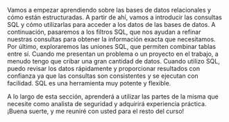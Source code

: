 
Vamos a empezar aprendiendo sobre las bases de datos relacionales y cómo están estructuradas. A partir de ahí, vamos a introducir las consultas SQL y cómo utilizarlas para acceder a los datos de las bases de datos. A continuación, pasaremos a los filtros SQL, que nos ayudan a refinar nuestras consultas para obtener la información exacta que necesitamos. Por último, exploraremos las uniones SQL, que permiten combinar tablas entre sí. Cuando me presentan un problema o un proyecto en el trabajo, a menudo tengo que cribar una gran cantidad de datos. Cuando utilizo SQL, puedo revisar los datos rápidamente y proporcionar resultados con confianza ya que las consultas son consistentes y se ejecutan con facilidad. SQL es una herramienta muy potente y flexible.

A lo largo de esta sección, aprenderá a utilizar las partes de la misma que necesite como analista de seguridad y adquirirá experiencia práctica. ¡Buena suerte, y me reuniré con usted para el resto del curso!

